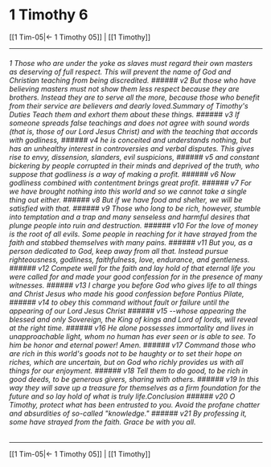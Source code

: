 # 1 Timothy 6

[[1 Tim-05|← 1 Timothy 05]] | [[1 Timothy]]
***

###### 1 Those who are under the yoke as slaves must regard their own masters as deserving of full respect. This will prevent the name of God and Christian teaching from being discredited. ###### v2 But those who have believing masters must not show them less respect because they are brothers. Instead they are to serve all the more, because those who benefit from their service are believers and dearly loved.Summary of Timothy's Duties Teach them and exhort them about these things. ###### v3 If someone spreads false teachings and does not agree with sound words (that is, those of our Lord Jesus Christ) and with the teaching that accords with godliness, ###### v4 he is conceited and understands nothing, but has an unhealthy interest in controversies and verbal disputes. This gives rise to envy, dissension, slanders, evil suspicions, ###### v5 and constant bickering by people corrupted in their minds and deprived of the truth, who suppose that godliness is a way of making a profit. ###### v6 Now godliness combined with contentment brings great profit. ###### v7 For we have brought nothing into this world and so we cannot take a single thing out either. ###### v8 But if we have food and shelter, we will be satisfied with that. ###### v9 Those who long to be rich, however, stumble into temptation and a trap and many senseless and harmful desires that plunge people into ruin and destruction. ###### v10 For the love of money is the root of all evils. Some people in reaching for it have strayed from the faith and stabbed themselves with many pains. ###### v11 But you, as a person dedicated to God, keep away from all that. Instead pursue righteousness, godliness, faithfulness, love, endurance, and gentleness. ###### v12 Compete well for the faith and lay hold of that eternal life you were called for and made your good confession for in the presence of many witnesses. ###### v13 I charge you before God who gives life to all things and Christ Jesus who made his good confession before Pontius Pilate, ###### v14 to obey this command without fault or failure until the appearing of our Lord Jesus Christ ###### v15 --whose appearing the blessed and only Sovereign, the King of kings and Lord of lords, will reveal at the right time. ###### v16 He alone possesses immortality and lives in unapproachable light, whom no human has ever seen or is able to see. To him be honor and eternal power! Amen. ###### v17 Command those who are rich in this world's goods not to be haughty or to set their hope on riches, which are uncertain, but on God who richly provides us with all things for our enjoyment. ###### v18 Tell them to do good, to be rich in good deeds, to be generous givers, sharing with others. ###### v19 In this way they will save up a treasure for themselves as a firm foundation for the future and so lay hold of what is truly life.Conclusion ###### v20 O Timothy, protect what has been entrusted to you. Avoid the profane chatter and absurdities of so-called "knowledge." ###### v21 By professing it, some have strayed from the faith. Grace be with you all.

***
[[1 Tim-05|← 1 Timothy 05]] | [[1 Timothy]]
